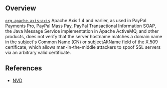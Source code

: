 ## Overview
[`org.apache.axis:axis`](http://search.maven.org/#search%7Cga%7C1%7Ca%3A%22axis%22)
Apache Axis 1.4 and earlier, as used in PayPal Payments Pro, PayPal Mass Pay, PayPal Transactional Information SOAP, the Java Message Service implementation in Apache ActiveMQ, and other products, does not verify that the server hostname matches a domain name in the subject's Common Name (CN) or subjectAltName field of the X.509 certificate, which allows man-in-the-middle attackers to spoof SSL servers via an arbitrary valid certificate.

## References
- [NVD](https://web.nvd.nist.gov/view/vuln/detail?vulnId=CVE-2012-5784)